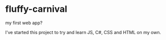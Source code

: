 # fluffy-carnival
my first web app?

I've started this project to try and learn JS, C#, CSS and HTML on my own.
